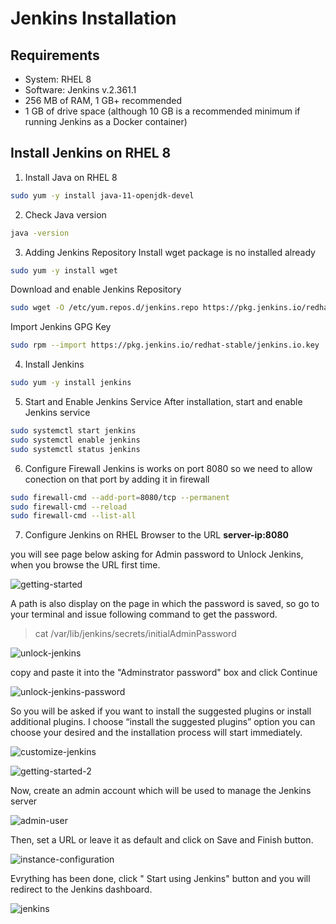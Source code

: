 # Jenkins Installation

## Requirements
- System: RHEL 8
- Software: Jenkins v.2.361.1  
- 256 MB of RAM, 1 GB+ recommended
- 1 GB of drive space (although 10 GB is a recommended minimum if running Jenkins as a Docker container)

## Install Jenkins on RHEL 8
1. Install Java on RHEL 8
```bash
sudo yum -y install java-11-openjdk-devel
```
2. Check Java version
```bash 
java -version
```
3. Adding Jenkins Repository
Install wget package is no installed already 
``` bash
sudo yum -y install wget
```
Download and enable Jenkins Repository
``` bash
sudo wget -O /etc/yum.repos.d/jenkins.repo https://pkg.jenkins.io/redhat-stable/jenkins.repo
```
Import Jenkins GPG Key
``` bash
sudo rpm --import https://pkg.jenkins.io/redhat-stable/jenkins.io.key
```
4. Install Jenkins
``` bash
sudo yum -y install jenkins
```
5. Start and Enable Jenkins Service
After installation, start and enable Jenkins service
``` bash
sudo systemctl start jenkins
sudo systemctl enable jenkins
sudo systemctl status jenkins
```
6. Configure Firewall
Jenkins is works on port 8080 so we need to allow conection on that port by adding it in firewall
``` bash
sudo firewall-cmd --add-port=8080/tcp --permanent
sudo firewall-cmd --reload
sudo firewall-cmd --list-all
```
7. Configure Jenkins on RHEL 
Browser to the URL **server-ip:8080**

you will see page below asking for Admin password to Unlock Jenkins, when you browse the URL first time.

![getting-started](/images/getting-started.png)

A path is also display on the page in which the password is saved, so go to your terminal and issue following command to get the password.

> cat /var/lib/jenkins/secrets/initialAdminPassword

![unlock-jenkins](/images/unlock-jenkins.png)

copy and paste it into the "Adminstrator password" box and click Continue

![unlock-jenkins-password](/images/unlock-jenkins-password.png)

So you will be asked if you want to install the suggested plugins or install additional plugins. I choose “install the suggested plugins” option you can choose your desired and the installation process will start immediately.

![customize-jenkins](/images/customize-jenkins.png)

![getting-started-2](/images/getting-started-2.png)

Now, create an admin account which will be used to manage the Jenkins server

![admin-user](/images/admin-user.png)

Then, set a URL or leave it as default and click on Save and Finish button.

![instance-configuration](/images/instance-configuration.png)

Evrything has been done, click " Start using Jenkins" button and you will redirect to the Jenkins dashboard.

![jenkins](/images/jenkins.png)